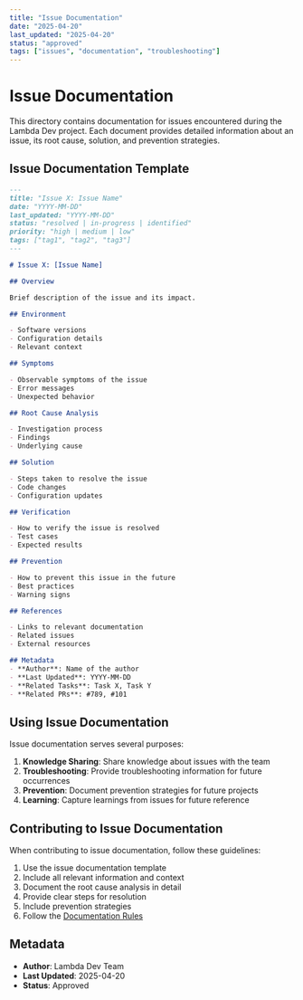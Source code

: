```yaml
---
title: "Issue Documentation"
date: "2025-04-20"
last_updated: "2025-04-20"
status: "approved"
tags: ["issues", "documentation", "troubleshooting"]
---
```


# Issue Documentation

This directory contains documentation for issues encountered during the Lambda Dev project. Each document provides detailed information about an issue, its root cause, solution, and prevention strategies.

## Issue Documentation Template

```markdown
---
title: "Issue X: Issue Name"
date: "YYYY-MM-DD"
last_updated: "YYYY-MM-DD"
status: "resolved | in-progress | identified"
priority: "high | medium | low"
tags: ["tag1", "tag2", "tag3"]
---

# Issue X: [Issue Name]

## Overview

Brief description of the issue and its impact.

## Environment

- Software versions
- Configuration details
- Relevant context

## Symptoms

- Observable symptoms of the issue
- Error messages
- Unexpected behavior

## Root Cause Analysis

- Investigation process
- Findings
- Underlying cause

## Solution

- Steps taken to resolve the issue
- Code changes
- Configuration updates

## Verification

- How to verify the issue is resolved
- Test cases
- Expected results

## Prevention

- How to prevent this issue in the future
- Best practices
- Warning signs

## References

- Links to relevant documentation
- Related issues
- External resources

## Metadata
- **Author**: Name of the author
- **Last Updated**: YYYY-MM-DD
- **Related Tasks**: Task X, Task Y
- **Related PRs**: #789, #101
```

## Using Issue Documentation

Issue documentation serves several purposes:

1. **Knowledge Sharing**: Share knowledge about issues with the team
2. **Troubleshooting**: Provide troubleshooting information for future occurrences
3. **Prevention**: Document prevention strategies for future projects
4. **Learning**: Capture learnings from issues for future reference

## Contributing to Issue Documentation

When contributing to issue documentation, follow these guidelines:

1. Use the issue documentation template
2. Include all relevant information and context
3. Document the root cause analysis in detail
4. Provide clear steps for resolution
5. Include prevention strategies
6. Follow the [Documentation Rules](../../documentation-rules.md)

## Metadata
- **Author**: Lambda Dev Team
- **Last Updated**: 2025-04-20
- **Status**: Approved
